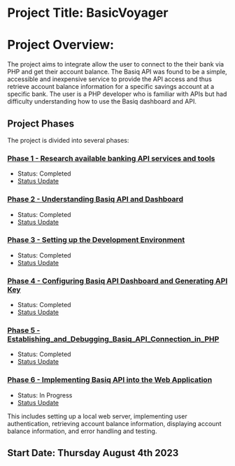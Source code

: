 # Project Title: BasicVoyager 

# Project Overview:

The project aims to integrate allow the user to connect to the their bank via PHP and get their account balance. The Basiq API was found to be a simple, accessible and inexpensive service to provide the API access and thus retrieve account balance information for a specific savings account at a specific bank. The user is a PHP developer who is familiar with APIs but had difficulty understanding how to use the Basiq dashboard and API.

## Project Phases

The project is divided into several phases:

### [Phase 1 - Research available banking API services and tools](web/docs/Phase_1_-_Research_available_banking_API_services_and_tools-blog.md)

- Status: Completed
- [Status Update](web/docs/Phase_1_-_Research_available_banking_API_services_and_tools-status.md)

### [Phase 2 - Understanding Basiq API and Dashboard](web/docs/Phase_2_-_Understanding_Basiq_API_and_Dashboard-blog.md)

- Status: Completed
- [Status Update](web/docs/Phase_2_-_Understanding_Basiq_API_and_Dashboard-status.md)

### [Phase 3 - Setting up the Development Environment](web/docs/Phase_3_-_Setting_up_the_Development_Environment-blog.md)

- Status: Completed
- [Status Update](web/docs/Phase_3_-_Setting_up_the_Development_Environment-status.md)

### [Phase 4 - Configuring Basiq API Dashboard and Generating API Key](web/docs/Phase_4_-_Configuring_Basiq_API_Dashboard_and_Generating_API_Key-blog.md)

- Status: Completed
- [Status Update](web/docs/Phase_4_-_Configuring_Basiq_API_Dashboard_and_Generating_API_Key-status.md)

### [Phase 5 - Establishing_and_Debugging_Basiq_API_Connection_in_PHP](web/docs/Phase_5_-_Establishing_and_Debugging_Basiq_API_Connection_in_PHP-blog.md)

- Status: Completed
- [Status Update](web/docs/Phase_5_-_Establishing_and_Debugging_Basiq_API_Connection_in_PHP-status.md)

### [Phase 6 - Implementing Basiq API into the Web Application](web/docs/Phase_6_-_Implementing_Basiq_API_into_the_Web_Application-blog.md)

- Status: In Progress
- [Status Update](web/docs/Phase_6_-_Implementing_Basiq_API_into_the_Web_Application-blog.md)


This includes setting up a local web server, implementing user authentication, retrieving account balance information, displaying account balance information, and error handling and testing.

## Start Date: Thursday August 4th 2023
